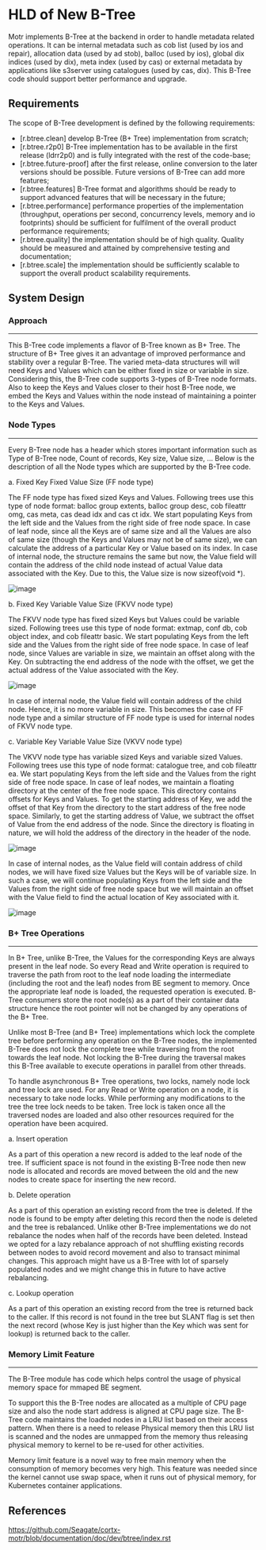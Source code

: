 # HLD of New B-Tree

Motr implements B-Tree at the backend in order to handle metadata related operations. It can be internal metadata such as cob list (used by ios and repair), allocation data (used by ad stob), balloc (used by ios), global dix indices (used by dix), meta index (used by cas) or external metadata by applications like s3server using catalogues (used by cas, dix). This B-Tree code should support better performance and upgrade.

## Requirements

The scope of B-Tree development is defined by the following requirements:

- [r.btree.clean] develop B-Tree (B+ Tree) implementation from scratch;
- [r.btree.r2p0] B-Tree implementation has to be available in the first release (ldrr2p0) and is fully integrated with the rest of the code-base;
- [r.btree.future-proof] after the first release, online conversion to the later versions should be possible. Future versions of B-Tree can add more features;
- [r.btree.features] B-Tree format and algorithms should be ready to support advanced features that will be necessary in the future;
- [r.btree.performance] performance properties of the implementation (throughput, operations per second, concurrency levels, memory and io footprints) should be sufficient for fulfilment of the overall product performance requirements;
- [r.btree.quality] the implementation should be of high quality. Quality should be measured and attained by comprehensive testing and documentation;
- [r.btree.scale] the implementation should be sufficiently scalable to support the overall product scalability requirements.

## System Design

### Approach
--------------------------
This B-Tree code implements a flavor of B-Tree known as B+ Tree. The structure of B+ Tree gives it an advantage of improved performance and stability over a regular B-Tree. The varied meta-data structures will will need Keys and Values which can be either fixed in size or variable in size. Considering this, the B-Tree code supports 3-types of B-Tree node formats. Also to keep the Keys and Values closer to their host B-Tree node, we embed the Keys and Values within the node instead of maintaining a pointer to the Keys and Values.

### Node Types
--------------------------
Every B-Tree node has a header which stores important information such as Type of B-Tree node, Count of records, Key size, Value size, …
Below is the description of all the Node types which are supported by the B-Tree code.

a. Fixed Key Fixed Value Size (FF node type)

  The FF node type has fixed sized Keys and Values. Following trees use this type of node format: balloc group extents, balloc group desc, cob fileattr omg, cas meta, cas dead idx and cas ct idx.
We start populating Keys from the left side and the Values from the right side of free node space. In case of leaf node, since all the Keys are of same size and all the Values are also of same size (though the Keys and Values may not be of same size), we can calculate the address of a particular Key or Value based on its index.
In case of internal node, the structure remains the same but now, the Value field will contain the address of the child node instead of actual Value data associated with the Key. Due to this, the Value size is now sizeof(void *).

![image](https://user-images.githubusercontent.com/62925646/176011278-77295c51-84e2-4a0e-bce2-c61f98572903.png)

b. Fixed Key Variable Value Size (FKVV node type)

  The FKVV node type has fixed sized Keys but Values could be variable sized. Following trees use this type of node format: extmap, conf db, cob object index, and cob fileattr basic.
We start populating Keys from the left side and the Values from the right side of free node space. In case of leaf node, since Values are variable in size, we maintain an offset along with the Key. On subtracting the end address of the node with the offset, we get the actual address of the Value associated with the Key.

![image](https://user-images.githubusercontent.com/62925646/176011328-1a502029-90a2-4a73-9b3b-d39c13847ef1.png)

In case of internal node, the Value field will contain address of the child node. Hence, it is no more variable in size. This becomes the case of FF node type and a similar structure of FF node type is used for internal nodes of FKVV node type.

c. Variable Key Variable Value Size (VKVV node type)

  The VKVV node type has variable sized Keys and variable sized Values. Following trees use this type of node format: catalogue tree, and cob fileattr ea.
We start populating Keys from the left side and the Values from the right side of free node space. In case of leaf nodes, we maintain a floating directory at the center of the free node space. This directory contains offsets for Keys and Values. To get the starting address of Key, we add the offset of that Key from the directory to the start address of the free node space. Similarly, to get the starting address of Value, we subtract the offset of Value from the end address of the node.  Since the directory is floating in nature, we will hold the address of the directory in the header of the node.

![image](https://user-images.githubusercontent.com/62925646/176011373-0a6270ed-16f3-43c1-b305-7da5a0c9a149.png)

In case of internal nodes, as the Value field will contain address of child nodes, we will have fixed size Values but the Keys will be of variable size. In such a case, we will continue populating Keys from the left side and the Values from the right side of free node space but we will maintain an offset with the Value field to find the actual location of Key associated with it.

![image](https://user-images.githubusercontent.com/62925646/176011394-8e3b989f-593a-4b67-a136-6f5391f53e98.png)

### B+ Tree Operations
--------------------------
In B+ Tree, unlike B-Tree, the Values for the corresponding Keys are always present in the leaf node. So every Read and Write operation is required to traverse the path from root to the leaf node loading the intermediate (including the root and the leaf) nodes from BE segment to memory. Once the appropriate leaf node is loaded, the requested operation is executed. B-Tree consumers store the root node(s) as a part of their container data structure hence the root pointer will not be changed by any operations of the B+ Tree.

Unlike most B-Tree (and B+ Tree) implementations which lock the complete tree before performing any operation on the B-Tree nodes, the implemented B-Tree does not lock the complete tree while traversing from the root towards the leaf node. Not locking the B-Tree during the traversal makes this B-Tree available to execute operations in parallel from other threads.

To handle asynchronous B+ Tree operations, two locks, namely node lock and tree lock are used. For any Read or Write operation on a node, it is necessary to take node locks. While performing any modifications to the tree the tree lock needs to be taken. Tree lock is taken once all the traversed nodes are loaded and also other resources required for the operation have been acquired.

a. Insert operation

  As a part of this operation a new record is added to the leaf node of the tree. If sufficient space is not found in the existing B-Tree node then new node is allocated and records are moved between the old and the new nodes to create space for inserting the new record.

b. Delete operation

  As a part of this operation an existing record from the tree is deleted. If the node is found to be empty after deleting this record then the node is deleted and the tree is rebalanced. Unlike other B-Tree implementations we do not rebalance the nodes when half of the records have been deleted. Instead we opted for a lazy rebalance approach of not shuffling existing records between nodes to avoid record movement and also to transact minimal changes. This approach might have us a B-Tree with lot of sparsely populated nodes and we might change this in future to have active rebalancing.

c. Lookup operation

  As a part of this operation an existing record from the tree is returned back to the caller. If this record is not found in the tree but SLANT flag is set then the next record (whose Key is just higher than the Key which was sent for lookup) is returned back to the caller.

### Memory Limit Feature
--------------------------
The B-Tree module has code which helps control the usage of physical memory space for mmaped BE segment.

To support this the B-Tree nodes are allocated as a multiple of CPU page size and also the node start address is aligned at CPU page size. The B-Tree code maintains the loaded nodes in a LRU list based on their access pattern. When there is a need to release Physical memory then this LRU list is scanned and the nodes are unmapped from the memory thus releasing physical memory to kernel to be re-used for other activities.

Memory limit feature is a novel way to free main memory when the consumption of memory becomes very high. This feature was needed since the kernel cannot use swap space, when it runs out of physical memory, for Kubernetes container applications.

## References
https://github.com/Seagate/cortx-motr/blob/documentation/doc/dev/btree/index.rst
